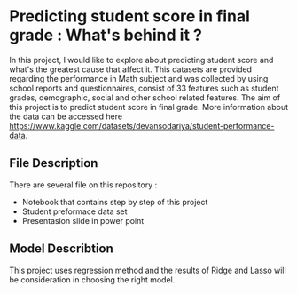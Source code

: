# Predicting student score in final grade : What's behind it ?

In this project, I would like to explore about predicting student score and what's the greatest cause that affect it. This datasets are provided regarding the performance in Math  subject and was collected by using school reports and questionnaires, consist of 33 features such as student grades, demographic, social and other school related features. The aim of this project is to predict student score in final grade. More information about the data can be accessed here https://www.kaggle.com/datasets/devansodariya/student-performance-data. 

## File Description
There are several file on this repository :
- Notebook that contains step by step of this project
- Student preformace data set
- Presentasion slide in power point

## Model Describtion
This project uses regression method and the results of Ridge and Lasso will be consideration in choosing the right model. 
